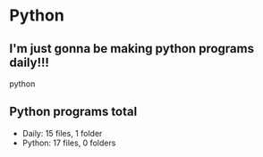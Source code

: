 # Python

## I'm just gonna be making python programs daily!!!

python

<!-- auto update greg -->
## Python programs total
- Daily: 15 files, 1 folder
- Python: 17 files, 0 folders
